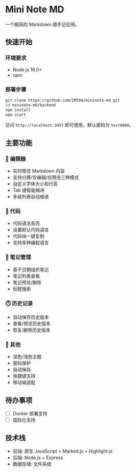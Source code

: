 # Mini Note MD

一个极简的 Markdown 随手记应用。

## 快速开始

### 环境要求
- Node.js 18.0+
- npm

### 部署步骤
```bash
git clone https://github.com/IM594/mininote-md.git
cd mininote-md/backend
npm install
npm start
```

访问 `http://localhost:3457` 即可使用，默认密码为 `test0000`。

## 主要功能

### 📝 编辑器
- 实时预览 Markdown 内容
- 支持分屏/仅编辑/仅预览三种模式
- 自定义字体大小和行高
- Tab 键智能缩进
- 多级列表自动缩进

### 🎨 代码
- 代码语法高亮
- 设置默认代码语言
- 代码块一键复制
- 支持多种编程语言

### 📅 笔记管理
- 基于日期组织笔记
- 笔记列表查看
- 笔记预览/删除
- 标题搜索

### ⏱️ 历史记录
- 自动保存历史版本
- 查看/预览历史版本
- 恢复/删除历史版本

### 🎯 其他
- 深色/浅色主题
- 密码保护
- 自动保存
- 快捷键支持
- 移动端适配

## 待办事项

- [ ] Docker 部署支持
- [ ] 国际化支持

## 技术栈

- 前端: 原生 JavaScript + Marked.js + Highlight.js
- 后端: Node.js + Express
- 数据存储: 文件系统